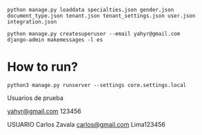 ```shell
python manage.py loaddata specialties.json gender.json document_type.json tenant.json tenant_settings.json user.json integration.json
```

```shell
python manage.py createsuperuser --email yahyr@gmail.com 
django-admin makemessages -l es
```

# How to run?

```shell
python3 manage.py runserver --settings core.settings.local
```

Usuarios de prueba

yahyr@gmail.com
123456


USUARIO
Carlos Zavala
carlos@gmail.com
Lima123456

